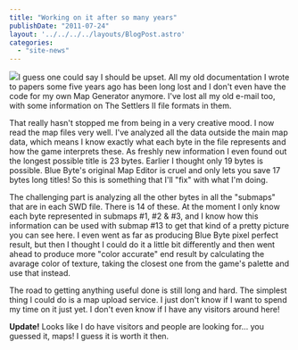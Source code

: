 ```yaml
---
title: "Working on it after so many years"
publishDate: "2011-07-24"
layout: '../../../../layouts/BlogPost.astro'
categories: 
  - "site-news"
---
```


![](/wp-content/uploads/2011/07/Precise-color-SWD-maps.png)I guess one could say I should be upset. All my old documentation I wrote to papers some five years ago has been long lost and I don't even have the code for my own Map Generator anymore. I've lost all my old e-mail too, with some information on The Settlers II file formats in them.

That really hasn't stopped me from being in a very creative mood. I now read the map files very well. I've analyzed all the data outside the main map data, which means I know exactly what each byte in the file represents and how the game interprets these. As freshly new information I even found out the longest possible title is 23 bytes. Earlier I thought only 19 bytes is possible. Blue Byte's original Map Editor is cruel and only lets you save 17 bytes long titles! So this is something that I'll "fix" with what I'm doing.

The challenging part is analyzing all the other bytes in all the "submaps" that are in each SWD file. There is 14 of these. At the moment I only know each byte represented in submaps #1, #2 & #3, and I know how this information can be used with submap #13 to get that kind of a pretty picture you can see here. I even went as far as producing Blue Byte pixel perfect result, but then I thought I could do it a little bit differently and then went ahead to produce more "color accurate" end result by calculating the avarage color of texture, taking the closest one from the game's palette and use that instead.

The road to getting anything useful done is still long and hard. The simplest thing I could do is a map upload service. I just don't know if I want to spend my time on it just yet. I don't even know if I have any visitors around here!

**Update!** Looks like I do have visitors and people are looking for... you guessed it, maps! I guess it is worth it then.
